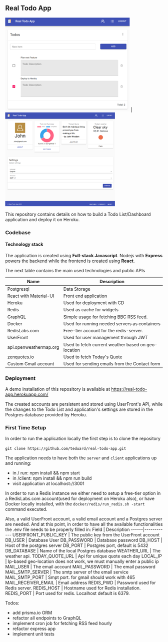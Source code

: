 ## Real Todo App


<img src="https://github.com/teduard/real-todo-app/blob/main/client/src/assets/homepage.png" height="300px"/> |
<img src="https://github.com/teduard/real-todo-app/blob/main/deployed_app.png" height="300px"/>

This repository contains details on how to build a Todo List/Dashboard application and deploy it on Heroku.

### Codebase

#### Technology stack
The application is created using **Full-stack Javascript**. Nodejs with **Express** powers the backend while the frontend is created using **React**.

The next table contains the main used technologies and public APIs

Name | Description
-----|------------
Postgresql | Data Storage
React with Material-UI| Front end application
Heroku | Used for deployment with CD
Redis | Used as cache for widgets
GraphQL | Simple usage for fetching BBC RSS feed.
Docker | Used for running needed servers as containers
RedisLabs.com | Free-tier account for the redis-server.
UserFront | Used for user management through JWT
api.openweathermap.org | Used to fetch current weather based on geo-location
zenquotes.io | Used to fetch Today's Quote
Custom Gmail account | Used for sending emails from the Contact form

### Deployment
A demo installation of this repository is available at https://real-todo-app.herokuapp.com/

The created accounts are persistent and stored using UserFront's API, while the changes to the Todo List and application's settings are stored in the Postgres database provided by Heroku.


### First Time Setup
In order to run the application locally the first step is to clone the repository

`git clone https://github.com/teduard/real-todo-app.git`

The application needs to have both the `server` and `client` applications up and running:
- in / run: npm install && npm start
- in /client: npm install && npm run build
- visit application at localhost://3001

In order to run a Redis instance we either need to setup a free-tier option in a RedisLabs.com account(used for deployment on Heroku also), or have Docker locally installed, with the `docker/redis/run_redis.sh -start` command executed.

Also, a valid UserFront account, a valid email account and a Postgres server are needed. And at this point, in order to have all the available functionalities the .env file needs to be properly filled in:
Field | Description
------|------------
USERFRONT_PUBLIC_KEY | The public key from the UserFront account
DB_USER | Database User
DB_PASSWORD | Database password
DB_HOST | Host of the postgres server
DB_PORT | Postgres port, default is 5432
DB_DATABASE | Name of the local Postgres database
WEATHER_URL | The weather api.
TODAY_QUOTE_URL | Api for unique quote each day
LOCAL_IP | Ip-based geo-location does not work, we must manually enter a public ip
MAIL_USER | The email account
MAIL_PASSWORD | The email password
MAIL_SMTP_SERVER | The smtp server of the email service
MAIL_SMTP_PORT | Smpt port. for gmail should work with 465
MAIL_RECEIVER_EMAIL | Email address
REDIS_PWD | Password used for Redis server.
REDIS_HOST | Hostname used for Redis installation.
REDIS_PORT | Port used for redis. Localhost default is 6379.

Todos:
- add prisma.io ORM
- refactor all endpoints to GraphQL
- implement cron job for fetching RSS feed hourly
- refactor express app
- implement unit tests

